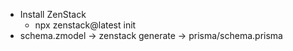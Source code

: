 - Install ZenStack
    - npx zenstack@latest init
- schema.zmodel -> zenstack generate -> prisma/schema.prisma
